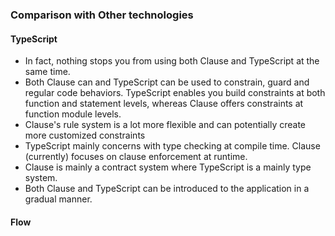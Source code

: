 ### Comparison with Other technologies

#### TypeScript

- In fact, nothing stops you from using both Clause and TypeScript at the same time.
- Both Clause can and TypeScript can be used to constrain, guard and regular code behaviors. TypeScript enables you build constraints at both function and statement levels, whereas Clause offers constraints at function module levels.
- Clause's rule system is a lot more flexible and can potentially create more customized constraints
- TypeScript mainly concerns with type checking at compile time. Clause (currently) focuses on clause enforcement at runtime.
- Clause is mainly a contract system where TypeScript is a mainly type system.
- Both Clause and TypeScript can be introduced to the application in a gradual manner.

#### Flow
